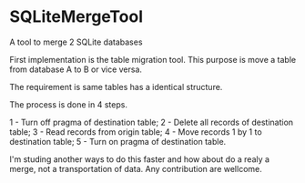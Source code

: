 # SQLiteMergeTool
A tool to merge 2 SQLite databases

First implementation is the table migration tool.
This purpose is move a table from database A to B or vice versa.

The requirement is same tables has a identical structure.

The process is done in 4 steps.

1 - Turn off pragma of destination table;
2 - Delete all records of destination table;
3 - Read records from origin table;
4 - Move records 1 by 1 to destination table;
5 - Turn on pragma of destination table.

I'm studing another ways to do this faster and how about do a realy a merge, not a transportation of data.
Any contribution are wellcome.


